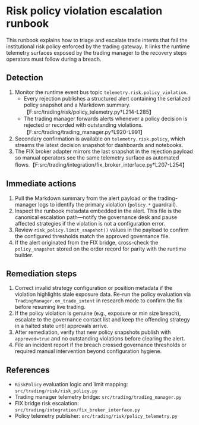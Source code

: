# Risk policy violation escalation runbook

This runbook explains how to triage and escalate trade intents that fail the
institutional risk policy enforced by the trading gateway.  It links the
runtime telemetry surfaces exposed by the trading manager to the recovery steps
operators must follow during a breach.

## Detection

1. Monitor the runtime event bus topic `telemetry.risk.policy_violation`.
   - Every rejection publishes a structured alert containing the serialized
     policy snapshot and a Markdown summary.【F:src/trading/risk/policy_telemetry.py†L214-L285】
   - The trading manager forwards alerts whenever a policy decision is rejected
     or recorded with outstanding violations.【F:src/trading/trading_manager.py†L920-L991】
2. Secondary confirmation is available on `telemetry.risk.policy`, which
   streams the latest decision snapshot for dashboards and notebooks.
3. The FIX broker adapter mirrors the last snapshot in the rejection payload
   so manual operators see the same telemetry surface as automated flows.【F:src/trading/integration/fix_broker_interface.py†L207-L254】

## Immediate actions

1. Pull the Markdown summary from the alert payload or the trading-manager
   logs to identify the primary violation (`policy.*` guardrail).
2. Inspect the runbook metadata embedded in the alert.  This file is the
   canonical escalation path—notify the governance desk and pause affected
   strategies if the violation is not a configuration error.
3. Review `risk_policy.limit_snapshot()` values in the payload to confirm the
   configured thresholds match the approved governance file.
4. If the alert originated from the FIX bridge, cross-check the `policy_snapshot`
   stored on the order record for parity with the runtime builder.

## Remediation steps

1. Correct invalid strategy configuration or position metadata if the
   violation highlights stale exposure data.  Re-run the policy evaluation via
   `TradingManager.on_trade_intent` in research mode to confirm the fix before
   resuming live trading.
2. If the policy violation is genuine (e.g., exposure or min size breach),
   escalate to the governance contact list and keep the offending strategy in
   a halted state until approvals arrive.
3. After remediation, verify that new policy snapshots publish with
   `approved=true` and no outstanding violations before clearing the alert.
4. File an incident report if the breach crossed governance thresholds or
   required manual intervention beyond configuration hygiene.

## References

- `RiskPolicy` evaluation logic and limit mapping: `src/trading/risk/risk_policy.py`
- Trading manager telemetry bridge: `src/trading/trading_manager.py`
- FIX bridge risk escalation: `src/trading/integration/fix_broker_interface.py`
- Policy telemetry publisher: `src/trading/risk/policy_telemetry.py`
